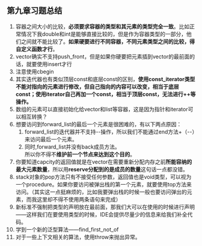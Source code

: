 ## 第九章习题总结
1. 容器之间大小的比较，**必须要求容器的类型和其元素的类型完全一致**。比如正常情况下我double和int是能够直接比较的，但是作为容器类型的一部分，他们之间就不能比较了。**如果硬要进行不同容器，不同元素类型之间的比较，得自定义函数才行**。
2. vector确实不支持push_front，但是如果你硬要把元素插到vector的最前面的话，就要使用insert才行
3. 注意使用cbegin
4. 其实迭代器也有类似顶层const和底层const的区别，**使用const_iterator类型不能对指向的元素进行修改，但自己指向的内容可以改变，相当于底层const；使用iterator自己再加一个const，相当于顶层const，无法进行++等操作。**
5. 数组的元素可以直接初始化给vector和list等容器，这是因为指针和iterator可以相互转换？
6. 想要访问到forward_list的最后一个元素是很困难的，有以下两点原因：
   1. forward_list的迭代器并不支持--操作，所以我们不能通过end方法+（--）来访问最后一个元素。
   2. 同时,forward_list并没有back成员方法。
</br>所以你不得不**维护前一个节点来达到这个目的**。
7. 你要知道capcity的返回值就是在vector在需要重新分配内存之前**所能容纳的最大元素数量**，所以用**reserve分配到的是成员的数量**这句话一点都没错。
8. stack对象的pop方法只有不接受任何参数，返回值也是void类型，可以视为一个procedure。如果你要访问被弹出栈的第一个元素，就要使用top方法来访问。（其实这一点挺麻烦的，比如我要弹出栈的时候一般也要访问弹出的元素，而我这里却不得不使用两条语句来完成）
9. 新标准不强制把类型的声明放在最前面，那我们大可以在使用的时候进行声明——这样我们在要使用类型的时候，IDE会提供尽量少的信息来给我们补全代码。
10. 学到一个新的泛型算法——find_first_not_of
11. 对于一些上下文相关的算法，使用throw来抛出异常。